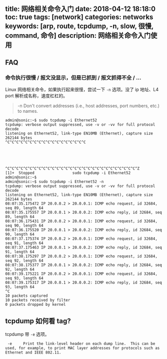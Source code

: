 title: 网络相关命令入门
date: 2018-04-12 18:18:0
toc: true
tags: [network]
categories: networks
keywords: [arp, route, tcpdump, -n, slow, 很慢, command, 命令]
description: 网络相关命令入门使用
---

## FAQ
### 命令执行很慢 / 报文没显示，但是已抓到 / 报文抓得不全 / ...

Linux 网络相关命令，如果执行起来很慢，尝试一下 `-n` 选项。没了 ip 地址、L4 port 解析成名称，速度杠杠的。

> -n     Don't convert addresses (i.e., host addresses, port numbers, etc.) to names.

```
admin@sonic:~$ sudo tcpdump -i Ethernet52
tcpdump: verbose output suppressed, use -v or -vv for full protocol decode
listening on Ethernet52, link-type EN10MB (Ethernet), capture size 262144 bytes
^C^C^C^C^C^C^C^C^C^C^C^C^C^C^C^C^C^C





^C^C^C^C^C^C^C^C^C^C^C^C^C^C^C^C^C^C^C^C^C^C^C^C^C^C^C^C^C^Z
[1]+  Stopped                 sudo tcpdump -i Ethernet52
admin@sonic:~$
admin@sonic:~$ sudo tcpdump -i Ethernet52 -n
tcpdump: verbose output suppressed, use -v or -vv for full protocol decode
listening on Ethernet52, link-type EN10MB (Ethernet), capture size 262144 bytes
08:07:35.175472 IP 20.0.0.2 > 20.0.0.1: ICMP echo request, id 32684, seq 89, length 64
08:07:35.175557 IP 20.0.0.1 > 20.0.0.2: ICMP echo reply, id 32684, seq 89, length 64
08:07:36.175431 IP 20.0.0.2 > 20.0.0.1: ICMP echo request, id 32684, seq 90, length 64
08:07:36.175520 IP 20.0.0.1 > 20.0.0.2: ICMP echo reply, id 32684, seq 90, length 64
08:07:37.175374 IP 20.0.0.2 > 20.0.0.1: ICMP echo request, id 32684, seq 91, length 64
08:07:37.175463 IP 20.0.0.1 > 20.0.0.2: ICMP echo reply, id 32684, seq 91, length 64
08:07:38.175297 IP 20.0.0.2 > 20.0.0.1: ICMP echo request, id 32684, seq 92, length 64
08:07:38.175377 IP 20.0.0.1 > 20.0.0.2: ICMP echo reply, id 32684, seq 92, length 64
08:07:39.175221 IP 20.0.0.2 > 20.0.0.1: ICMP echo request, id 32684, seq 93, length 64
08:07:39.175317 IP 20.0.0.1 > 20.0.0.2: ICMP echo reply, id 32684, seq 93, length 64
^C
10 packets captured
10 packets received by filter
0 packets dropped by kernel
```

## tcpdump 如何看 tag?

tcpdump 带 `-e` 选项。

```
 -e     Print the link-level header on each dump line.  This can be used, for example, to print MAC layer addresses for protocols such as Ethernet and IEEE 802.11.
```
